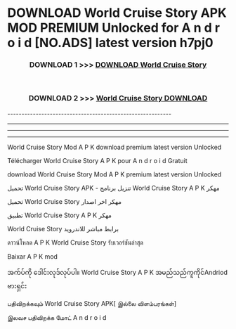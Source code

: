 # DOWNLOAD World Cruise Story APK MOD PREMIUM Unlocked for A n d r o i d [NO.ADS] latest version h7pj0 



<div align="center">

<h3>DOWNLOAD 1 >>> <a href="https://getmod2.web.app/?judul=World Cruise Story">DOWNLOAD World Cruise Story</a></h3><br>

<h3>DOWNLOAD 2 >>> <a href="https://getmod2.web.app/?judul=World Cruise Story">World Cruise Story DOWNLOAD </a></h3>

</div>
----------------------------------------------------------

----------------------------------------------------------

----------------------------------------------------------

----------------------------------------------------------

World Cruise Story Mod A P K download premium latest version Unlocked

Télécharger World Cruise Story A P K pour A n d r o i d Gratuit

download World Cruise Story Mod A P K premium latest version Unlocked

تحميل World Cruise Story APK - تنزيل برنامج World Cruise Story A P K مهكر

تحميل World Cruise Story مهكر اخر اصدار

تطبيق World Cruise Story A P K مهكر

World Cruise Story برابط مباشر للاندرويد

ดาวน์โหลด A P K World Cruise Story รับเวอร์ชันล่าสุด

Baixar A P K mod

အက်ပ်ကို ဒေါင်းလုဒ်လုပ်ပါ။ World Cruise Story A P K အမည်သည်ကူကိုင်Andriod ဗားရှင်း

பதிவிறக்கவும் World Cruise Story APK[ இல்லை விளம்பரங்கள்] 
 
இலவச பதிவிறக்க மோட் A n d r o i d



